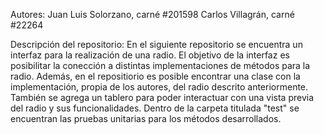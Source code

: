 Autores:
Juan Luis Solorzano, carné #201598
Carlos Villagrán, carné #22264

Descripción del repositorio:
En el siguiente repositorio se encuentra un interfaz para la realización de una radio. 
El objetivo de la interfaz es posibilitar la conección a distintas implementaciones de métodos para la radio.
Además, en el repositiorio es posible encontrar una clase con la implementación, propia de los autores,
del radio descrito anteriormente. También se agrega un tablero para poder interactuar con una vista previa del
radio y sus funcionalidades. Dentro de la carpeta titulada "test" se encuentran las pruebas unitarias para los
métodos desarrollados.
